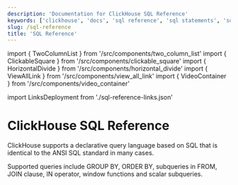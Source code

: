 ```yaml
---
description: 'Documentation for ClickHouse SQL Reference'
keywords: ['clickhouse', 'docs', 'sql reference', 'sql statements', 'sql', 'syntax']
slug: /sql-reference
title: 'SQL Reference'
---
```


import { TwoColumnList } from '/src/components/two_column_list'
import { ClickableSquare } from '/src/components/clickable_square'
import { HorizontalDivide } from '/src/components/horizontal_divide'
import { ViewAllLink } from '/src/components/view_all_link'
import { VideoContainer } from '/src/components/video_container'

import LinksDeployment from './sql-reference-links.json'

# ClickHouse SQL Reference

ClickHouse supports a declarative query language based on SQL that is identical to the ANSI SQL standard in many cases.

Supported queries include GROUP BY, ORDER BY, subqueries in FROM, JOIN clause, IN operator, window functions and scalar subqueries.

<HorizontalDivide />

<TwoColumnList items={LinksDeployment} />
